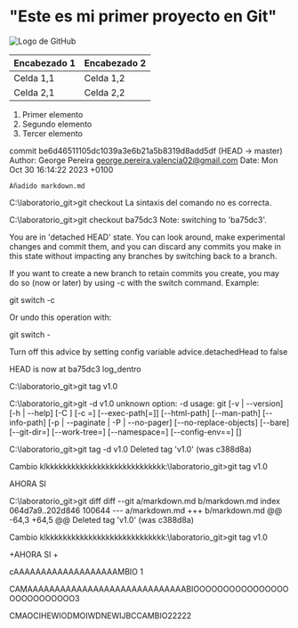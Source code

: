 

# "Este es mi primer proyecto en Git"

![Logo de GitHub](https://github.githubassets.com/images/modules/logos_page/GitHub-Mark.png)



| Encabezado 1 | Encabezado 2 |
|--------------|--------------|
| Celda 1,1    | Celda 1,2    |
| Celda 2,1    | Celda 2,2    |


1. Primer elemento
2. Segundo elemento
3. Tercer elemento



commit be6d46511105dc1039a3e6b21a5b8319d8add5df (HEAD -> master)
Author: George Pereira <george.pereira.valencia02@gmail.com>
Date:   Mon Oct 30 16:14:22 2023 +0100

    Añadido markdown.md


C:\laboratorio_git>git checkout <ba75dc3>
La sintaxis del comando no es correcta.

C:\laboratorio_git>git checkout ba75dc3
Note: switching to 'ba75dc3'.

You are in 'detached HEAD' state. You can look around, make experimental
changes and commit them, and you can discard any commits you make in this
state without impacting any branches by switching back to a branch.

If you want to create a new branch to retain commits you create, you may
do so (now or later) by using -c with the switch command. Example:

  git switch -c <new-branch-name>

Or undo this operation with:

  git switch -

Turn off this advice by setting config variable advice.detachedHead to false

HEAD is now at ba75dc3 log_dentro


C:\laboratorio_git>git tag v1.0

C:\laboratorio_git>git -d v1.0
unknown option: -d
usage: git [-v | --version] [-h | --help] [-C <path>] [-c <name>=<value>]
           [--exec-path[=<path>]] [--html-path] [--man-path] [--info-path]
           [-p | --paginate | -P | --no-pager] [--no-replace-objects] [--bare]
           [--git-dir=<path>] [--work-tree=<path>] [--namespace=<name>]
           [--config-env=<name>=<envvar>] <command> [<args>]

C:\laboratorio_git>git tag -d v1.0
Deleted tag 'v1.0' (was c388d8a)

Cambio klkkkkkkkkkkkkkkkkkkkkkkkkkkkk:\laboratorio_git>git tag v1.0

AHORA SI



C:\laboratorio_git>git diff
diff --git a/markdown.md b/markdown.md
index 064d7a9..202d846 100644
--- a/markdown.md
+++ b/markdown.md
@@ -64,3 +64,5 @@ Deleted tag 'v1.0' (was c388d8a)

 Cambio klkkkkkkkkkkkkkkkkkkkkkkkkkkkk:\laboratorio_git>git tag v1.0

+AHORA SI
+



cAAAAAAAAAAAAAAAAAAAMBIO 1











CAMAAAAAAAAAAAAAAAAAAAAAAAAAAAAABIOOOOOOOOOOOOOOOOOOOOOOOOOOO3



CMAOCIHEWIODMOIWDNEWIJBCCAMBIO22222

